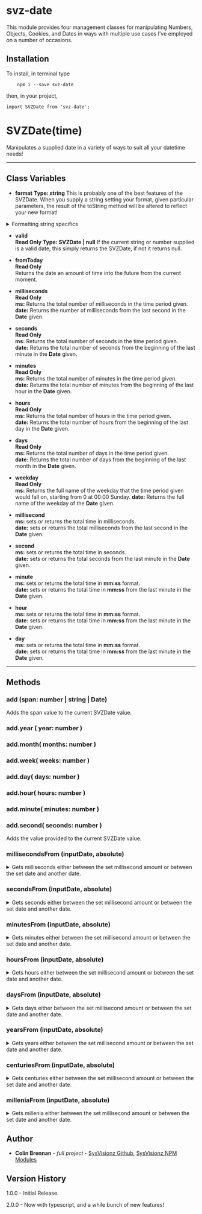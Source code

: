 # svz-date

This module provides four management classes for manipulating Numbers, Objects, Cookies, and Dates in ways with multiple use cases I've employed on a number of occasions.

## Installation
To install, in terminal type

```
	npm i --save svz-date
```

then, in your project,

```
import SVZDate from 'svz-date';
```  


# SVZDate(time)
Manipulates a supplied date in a variety of ways to suit all your datetime needs!
<p>

___

## Class Variables

* **format** 
**Type: string** 
This is probably one of the best features of the SVZDate. When you supply a string setting your format, given particular parameters, the result of the toString method will be altered to reflect your new format! 
<details><summary>Formatting string specifics</summary>

YY | yy: a 2 digit date string (88) 
YYYY | yyyy: a full date string. (1988) 

M or m when directly preceded or followed by time value \( h, s, 0, z, am/pm, \): 
M | m : minutes without leading 0. 
MM | mm : 2 digit minutes. 

M or m otherwise: 
m: month without leading 0. 
mm: 2 digit months. 
M: first letter of month. 
MM: three letter month abbreviation. 
MMM: full month 

D | d: Day of month without leading 0. 
DD | dd: Day of month in two digit format. 

W | w: First letter of weekday. 
WW | ww: Three letter weekday abbreviation. 
WWW | www: full weekday as string. 

h: 12 hour style hour without leading 0. 
hh: 2 digit 12 hour style hour. 
H: 24 hour style hour without leading 0. 
HH: 2 24 hour style hour. 

S | s: seconds without leading 0. 
SS | ss: seconds in 2 digit format.  

0 | 00 | 000 | 0000: milliseconds by that number of digits.  

z: generic timezone letter abbreviation.  
zz: full generic timezone name.  
Z: timezone letter abbrevation.  
ZZ: full timezone name.  

O | o: timezone offset without leading 0.  
OO | o: timezone offset in 2 digit format.  

AM/PM : AM or PM of 12 hour time.  
am/pm : am or pm of 12 hour time.  

</details>

* **valid**  
**Read Only** 
**Type: SVZDate | null**
If the current string or number supplied is a valid date, this simply returns the SVZDate, if not it returns null.

* **fromToday**  
**Read Only**  
Returns the date an amount of time into the future from the current moment.

* **milliseconds**  
**Read Only**  
**ms:** Returns the total number of milliseconds in the time period given.  
**date:** Returns the number of milliseconds from the last second in the **Date** given.

* **seconds**  
**Read Only**  
**ms:** Returns the total number of seconds in the time period given.  
**date:** Returns the total number of seconds from the beginning of the last minute in the **Date** given.

* **minutes**  
**Read Only**  
**ms:** Returns the total number of minutes in the time period given.  
**date:** Returns the total number of minutes from the beginning of the last hour in the **Date** given.

* **hours**  
**Read Only**  
**ms:** Returns the total number of hours in the time period given.  
**date:** Returns the total number of hours from the beginning of the last day in the **Date** given.

* **days**  
**Read Only**  
**ms:** Returns the total number of days in the time period given.  
**date:** Returns the total number of days from the beginning of the last month in the **Date** given.

* **weekday**  
**Read Only**  
**ms:** Returns the full name of the weekday that the time period given would fall on, starting from 0 at 00:00 Sunday.
**date:** Returns the full name of the weekday of the **Date** given.

* **millisecond**  
**ms:** sets or returns the total time in milliseconds.  
**date:** sets or returns the total milliseconds from the last second in the **Date** given.

* **second**  
**ms:** sets or returns the total time in seconds.  
**date:** sets or returns the total seconds from the last minute in the **Date** given.

* **minute**  
**ms:** sets or returns the total time in **mm:ss** format.  
**date:** sets or returns the total time in **mm:ss** from the last minute in the **Date** given.

* **hour**  
**ms:** sets or returns the total time in **mm:ss** format.  
**date:** sets or returns the total time in **mm:ss** from the last minute in the **Date** given.

* **day**  
**ms:** sets or returns the total time in **mm:ss** format.  
**date:** sets or returns the total time in **mm:ss** from the last minute in the **Date** given.
___

</p>

## Methods

### add (span: number | string | Date)
Adds the span value to the current SVZDate value.

### add.year ( year: number )  
### add.month( months: number )  
### add.week( weeks: number )  
### add.day( days: number )  
### add.hour( hours: number )  
### add.minute( minutes: number )  
### add.second( seconds: number )  
Adds the value provided to the current SVZDate value.

### millisecondsFrom (inputDate, absolute)
<details><summary>Gets milliseconds either between the set millisecond amount or between the set date and another date.</summary>

* **inputDate**  
**Type:** **Date**||**Number**  
**Note:** **Date** objects cannot be used for this function when **this.type** is 'ms'  
This is the date that is being tested. If it is after **this.day**, the value returned is positive, and if it is before **this.time** and **absolute** is not **true**, the value returned is negative.

* **absolute**  
**Type:** **Boolean**  
If set to **true**, the value returned is a positive number, regardless of whether it is before or after the time given.</details>

### secondsFrom (inputDate, absolute)
<details><summary>Gets seconds either between the set millisecond amount or between the set date and another date.</summary>

* **absolute**  
**Type:** **Boolean**  
If set to **true**, the value returned is a positive number, regardless of whether it is before or after the time given.</details>

### minutesFrom (inputDate, absolute)
<details><summary>Gets minutes either between the set millisecond amount or between the set date and another date.</summary>

* **inputDate**  
**Type:** **Date**||**Number**  
**Note:** **Date** objects cannot be used for this function when **this.type** is 'ms'  
This is the date that is being tested. If it is after **this.day**, the value returned is positive, and if it is before **this.time** and **absolute** is not **true**, the value returned is negative.

* **absolute**  
**Type:** **Boolean**  
If set to **true**, the value returned is a positive number, regardless of whether it is before or after the time given.</details>

### hoursFrom (inputDate, absolute)
<details><summary>Gets hours either between the set millisecond amount or between the set date and another date.</summary>

* **inputDate**  
**Type:** **Date**||**Number**  
**Note:** **Date** objects cannot be used for this function when **this.type** is 'ms'  
This is the date that is being tested. If it is after **this.day**, the value returned is positive, and if it is before **this.time** and **absolute** is not **true**, the value returned is negative.

* **absolute**  
**Type:** **Boolean**  
If set to **true**, the value returned is a positive number, regardless of whether it is before or after the time given.</details>

### daysFrom (inputDate, absolute)
<details><summary>Gets days either between the set millisecond amount or between the set date and another date.</summary>

* **inputDate**  
**Type:** **Date**||**Number**  
**Note:** **Date** objects cannot be used for this function when **this.type** is 'ms'  
This is the date that is being tested. If it is after **this.day**, the value returned is positive, and if it is before **this.time** and **absolute** is not **true**, the value returned is negative.

* **absolute**  
**Type:** **Boolean**  
If set to **true**, the value returned is a positive number, regardless of whether it is before or after the time given.</details>

### yearsFrom (inputDate, absolute)
<details><summary>Gets years either between the set millisecond amount or between the set date and another date.</summary>

* **inputDate**  
**Type:** **Date**||**Number**  
**Note:** **Date** objects cannot be used for this function when **this.type** is 'ms'  
This is the date that is being tested. If it is after **this.day**, the value returned is positive, and if it is before **this.time** and **absolute** is not **true**, the value returned is negative.

* **absolute**  
**Type:** **Boolean**  
If set to **true**, the value returned is a positive number, regardless of whether it is before or after the time given.</details>

### centuriesFrom (inputDate, absolute)
<details><summary>Gets centuries either between the set millisecond amount or between the set date and another date.</summary>

* **inputDate**  
**Type:** **Date**||**Number**  
**Note:** **Date** objects cannot be used for this function when **this.type** is 'ms'  
This is the date that is being tested. If it is after **this.day**, the value returned is positive, and if it is before **this.time** and **absolute** is not **true**, the value returned is negative.

* **absolute**  
**Type:** **Boolean**  
If set to **true**, the value returned is a positive number, regardless of whether it is before or after the time given.</details>

### milleniaFrom (inputDate, absolute)
<details><summary>Gets millenia either between the set millisecond amount or between the set date and another date.</summary>

* **inputDate**  
**Type:** **Date**||**Number**  
**Note:** **Date** objects cannot be used for this function when **this.type** is 'ms'  
This is the date that is being tested. If it is after **this.day**, the value returned is positive, and if it is before **this.time** and **absolute** is not **true**, the value returned is negative.

* **absolute**  
**Type:** **Boolean**  
If set to **true**, the value returned is a positive number, regardless of whether it is before or after the time given.</details>

## Author

* **Colin Brennan** - *full project* - [SysVisionz Github](https://github.com/SysVisionz), [SysVisionz NPM Modules](https://www.npmjs.com/~sysvisionz)

## Version History  
1.0.0 -  Initial Release.  

2.0.0 - Now with typescript, and a while bunch of new features!  
